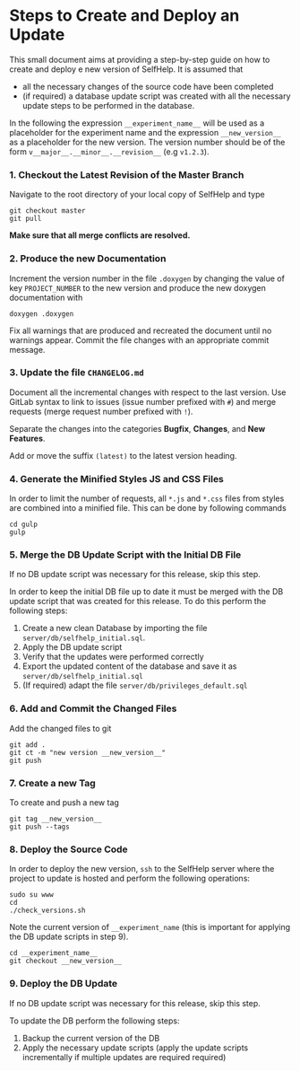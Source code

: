 # Steps to Create and Deploy an Update

This small document aims at providing a step-by-step guide on how to create and deploy e new version of SelfHelp.
It is assumed that
 - all the necessary changes of the source code have been completed
 - (if required) a database update script was created with all the necessary update steps to be performed in the database.

In the following the expression `__experiment_name__` will be used as a placeholder for the experiment name and the expression `__new_version__` as a placeholder for the new version.
The version number should be of the form `v__major__.__minor__.__revision__` (e.g `v1.2.3`).

### 1. Checkout the Latest Revision of the Master Branch

Navigate to the root directory of your local copy of SelfHelp and type

```
git checkout master
git pull
```

**Make sure that all merge conflicts are resolved.**

### 2. Produce the new Documentation

Increment the version number in the file `.doxygen` by changing the value of key `PROJECT_NUMBER` to the new version and produce the new doxygen documentation with
```
doxygen .doxygen
```

Fix all warnings that are produced and recreated the document until no warnings appear.
Commit the file changes with an appropriate commit message.

### 3. Update the file `CHANGELOG.md`

Document all the incremental changes with respect to the last version.
Use GitLab syntax to link to issues (issue number prefixed with `#`) and merge requests (merge request number prefixed with `!`).

Separate the changes into the categories **Bugfix**, **Changes**, and **New Features**.

Add or move the suffix `(latest)` to the latest version heading.

### 4. Generate the Minified Styles JS and CSS Files

In order to limit the number of requests, all `*.js` and `*.css` files from styles are combined into a minified file.
This can be done by following commands

```
cd gulp
gulp
```

### 5. Merge the DB Update Script with the Initial DB File

If no DB update script was necessary for this release, skip this step.

In order to keep the initial DB file up to date it must be merged with the DB update script that was created for this release.
To do this perform the following steps:
 1. Create a new clean Database by importing the file `server/db/selfhelp_initial.sql`.
 2. Apply the DB update script
 3. Verify that the updates were performed correctly
 4. Export the updated content of the database and save it as `server/db/selfhelp_initial.sql`
 5. (If required) adapt the file `server/db/privileges_default.sql`

### 6. Add and Commit the Changed Files

Add the changed files to git
```
git add .
git ct -m "new version __new_version__"
git push
```

### 7. Create a new Tag

To create and push a new tag

```
git tag __new_version__
git push --tags
```

### 8. Deploy the Source Code

In order to deploy the new version, `ssh` to the SelfHelp server where the project to update is hosted and perform the following operations:

```
sudo su www
cd
./check_versions.sh
```

Note the current version of `__experiment_name` (this is important for applying the DB update scripts in step 9).

```
cd __experiment_name__
git checkout __new_version__
```

### 9. Deploy the DB Update

If no DB update script was necessary for this release, skip this step.

To update the DB perform the following steps:
 1. Backup the current version of the DB
 2. Apply the necessary update scripts (apply the update scripts incrementally if multiple updates are required required)
